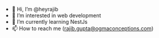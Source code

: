 - 👋 Hi, I’m @heyrajib
- 👀 I’m interested in web development
- 🌱 I’m currently learning NestJs
- 📫 How to reach me (rajib.gupta@ogmaconceptions.com)

<!---
heyrajib/heyrajib is a ✨ special ✨ repository because its `README.md` (this file) appears on your GitHub profile.
You can click the Preview link to take a look at your changes.
--->
